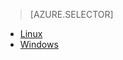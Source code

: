 > [AZURE.SELECTOR]
- [Linux](/documentation/articles/hdinsight-hadoop-collect-debug-heap-dump-linux/)
- [Windows](/documentation/articles/hdinsight-hadoop-collect-debug-heap-dumps/)
